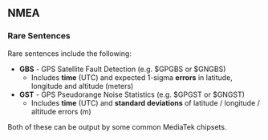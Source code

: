 ## NMEA

### Rare Sentences

Rare sentences include the following:

- **GBS** - GPS Satellite Fault Detection (e.g. $GPGBS or $GNGBS)
  - Includes **time** (UTC) and expected 1-sigma **errors** in latitude, longitude and altitude (meters)
- **GST** - GPS Pseudorange Noise Statistics (e.g. $GPGST or $GNGST)
  - Includes **time** (UTC) and **standard deviations** of latitude / longitude / altitude errors (m)

Both of these can be output by some common MediaTek chipsets.
